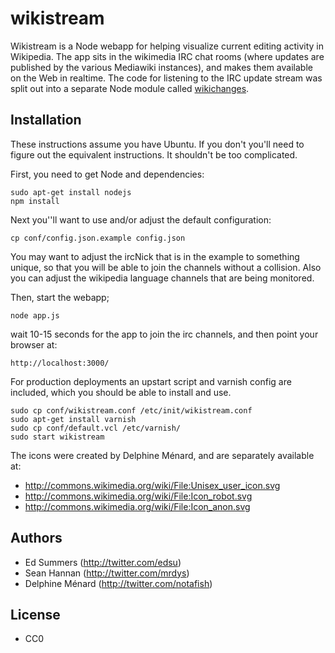 wikistream
==========

Wikistream is a Node webapp for helping visualize current editing activity in Wikipedia. The app sits in the wikimedia IRC chat rooms (where updates are published by the various Mediawiki instances), and makes them available on the Web in realtime. The code for listening to the IRC update stream was split out into a separate Node module called [wikichanges](https://www.npmjs.org/package/wikichanges).

Installation
------------

These instructions assume you have Ubuntu. If you don't you'll need to figure
out the equivalent instructions. It shouldn't be too complicated. 

First, you need to get Node and dependencies:

    sudo apt-get install nodejs
    npm install

Next you''ll want to use and/or adjust the default configuration:

    cp conf/config.json.example config.json

You may want to adjust the ircNick that is in the example to something unique,
so that you will be able to join the channels without a collision. Also you 
can adjust the wikipedia language channels that are being monitored.

Then, start the webapp;

    node app.js

wait 10-15 seconds for the app to join the irc channels, and then
point your browser at:

    http://localhost:3000/

For production deployments an upstart script and varnish config are included, 
which you should be able to install and use.

    sudo cp conf/wikistream.conf /etc/init/wikistream.conf
    sudo apt-get install varnish
    sudo cp conf/default.vcl /etc/varnish/
    sudo start wikistream

The icons were created by Delphine Ménard, and are separately available at:

* http://commons.wikimedia.org/wiki/File:Unisex_user_icon.svg
* http://commons.wikimedia.org/wiki/File:Icon_robot.svg
* http://commons.wikimedia.org/wiki/File:Icon_anon.svg

Authors
-------

* Ed Summers (http://twitter.com/edsu)
* Sean Hannan (http://twitter.com/mrdys)
* Delphine Ménard (http://twitter.com/notafish)

License
-------

* CC0
